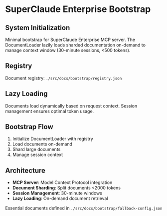 # SuperClaude Enterprise Bootstrap

## System Initialization

Minimal bootstrap for SuperClaude Enterprise MCP server. The DocumentLoader lazily loads sharded documentation on-demand to manage context window (30-minute sessions, <500 tokens).

## Registry

Document registry: `./src/docs/bootstrap/registry.json`

## Lazy Loading

Documents load dynamically based on request context. Session management ensures optimal token usage.

## Bootstrap Flow

1. Initialize DocumentLoader with registry
2. Load documents on-demand 
3. Shard large documents
4. Manage session context

## Architecture

- **MCP Server**: Model Context Protocol integration
- **Document Sharding**: Split documents <2000 tokens
- **Session Management**: 30-minute windows
- **Lazy Loading**: On-demand document retrieval

Essential documents defined in `./src/docs/bootstrap/fallback-config.json`